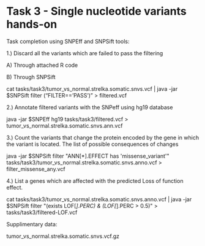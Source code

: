 # Task 3 - Single nucleotide variants hands-on
>>>>>
Task completion using SNPEff and SNPSift tools:
>>>>
1.)	Discard all the variants which are failed to pass the filtering
>>>>
A)	Through attached R code
>>>>
B)	Through SNPSift
>>>>>>
cat tasks/task3/tumor_vs_normal.strelka.somatic.snvs.vcf | java -jar $SNPSift filter (“FILTER==’PASS’)” > filtered.vcf
>>>>
2.)	Annotate filtered variants with the SNPeff using hg19 database
>>>>
java -jar $SNPEff  hg19 tasks/task3/filtered.vcf > tumor_vs_normal.strelka.somatic.snvs.ann.vcf
>>
3.)	Count the variants that change the protein encoded by the gene in which the variant is located. The list of possible consequences of changes
>>
java -jar $SNPSift filter "ANN[*].EFFECT has 'missense_variant'" tasks/task3/tumor_vs_normal.strelka.somatic.snvs.anno.vcf > filter_missense_any.vcf
>>>
4.)	List a genes which are affected with the predicted Loss of function effect.
>>>
cat tasks/task3/tumor_vs_normal.strelka.somatic.snvs.anno.vcf | java -jar $SNPSift filter "(exists LOF[*].PERC) & (LOF[*].PERC > 0.5)" > tasks/task3/filtered-LOF.vcf
>>>>
Supplimentary data:
>>>>
tumor_vs_normal.strelka.somatic.snvs.vcf.gz
